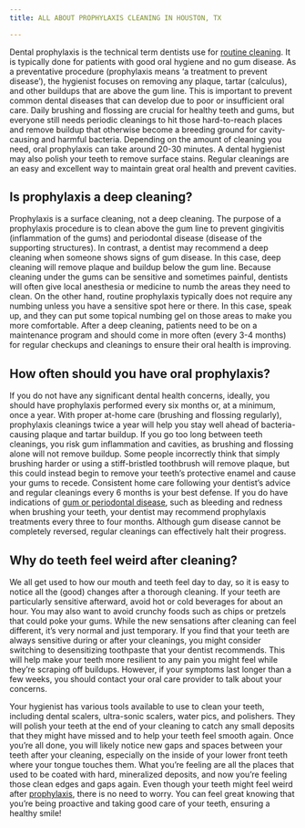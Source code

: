 ```yaml
---
title: ALL ABOUT PROPHYLAXIS CLEANING IN HOUSTON, TX

---
```

Dental prophylaxis is the technical term dentists use for [routine cleaning](http://50.18.194.110:40030/houston-tx/general-dentistry/dental-cleaning/). It is typically done for patients with good oral hygiene and no gum disease. As a preventative procedure (prophylaxis means ‘a treatment to prevent disease’), the hygienist focuses on removing any plaque, tartar (calculus), and other buildups that are above the gum line. This is important to prevent common dental diseases that can develop due to poor or insufficient oral care. Daily brushing and flossing are crucial for healthy teeth and gums, but everyone still needs periodic cleanings to hit those hard-to-reach places and remove buildup that otherwise become a breeding ground for cavity-causing and harmful bacteria. Depending on the amount of cleaning you need, oral prophylaxis can take around 20-30 minutes. A dental hygienist may also polish your teeth to remove surface stains. Regular cleanings are an easy and excellent way to maintain great oral health and prevent cavities.

## Is prophylaxis a deep cleaning?

Prophylaxis is a surface cleaning, not a deep cleaning. The purpose of a prophylaxis procedure is to clean above the gum line to prevent gingivitis (inflammation of the gums) and periodontal disease (disease of the supporting structures). In contrast, a dentist may recommend a deep cleaning when someone shows signs of gum disease. In this case, deep cleaning will remove plaque and buildup below the gum line. Because cleaning under the gums can be sensitive and sometimes painful, dentists will often give local anesthesia or medicine to numb the areas they need to clean. On the other hand, routine prophylaxis typically does not require any numbing unless you have a sensitive spot here or there. In this case, speak up, and they can put some topical numbing gel on those areas to make you more comfortable. After a deep cleaning, patients need to be on a maintenance program and should come in more often (every 3-4 months) for regular checkups and cleanings to ensure their oral health is improving.

## How often should you have oral prophylaxis?

If you do not have any significant dental health concerns, ideally, you should have prophylaxis performed every six months or, at a minimum, once a year. With proper at-home care (brushing and flossing regularly), prophylaxis cleanings twice a year will help you stay well ahead of bacteria-causing plaque and tartar buildup. If you go too long between teeth cleanings, you risk gum inflammation and cavities, as brushing and flossing alone will not remove buildup. Some people incorrectly think that simply brushing harder or using a stiff-bristled toothbrush will remove plaque, but this could instead begin to remove your teeth’s protective enamel and cause your gums to recede. Consistent home care following your dentist’s advice and regular cleanings every 6 months is your best defense. If you do have indications of [gum or periodontal disease](http://50.18.194.110:40030/houston-tx/emergency-dentistry/gingivitis/), such as bleeding and redness when brushing your teeth, your dentist may recommend prophylaxis treatments every three to four months. Although gum disease cannot be completely reversed, regular cleanings can effectively halt their progress.

## Why do teeth feel weird after cleaning?

We all get used to how our mouth and teeth feel day to day, so it is easy to notice all the (good) changes after a thorough cleaning. If your teeth are particularly sensitive afterward, avoid hot or cold beverages for about an hour. You may also want to avoid crunchy foods such as chips or pretzels that could poke your gums. While the new sensations after cleaning can feel different, it’s very normal and just temporary. If you find that your teeth are always sensitive during or after your cleanings, you might consider switching to desensitizing toothpaste that your dentist recommends. This will help make your teeth more resilient to any pain you might feel while they’re scraping off buildups. However, if your symptoms last longer than a few weeks, you should contact your oral care provider to talk about your concerns.

Your hygienist has various tools available to use to clean your teeth, including dental scalers, ultra-sonic scalers, water pics, and polishers. They will polish your teeth at the end of your cleaning to catch any small deposits that they might have missed and to help your teeth feel smooth again. Once you’re all done, you will likely notice new gaps and spaces between your teeth after your cleaning, especially on the inside of your lower front teeth where your tongue touches them. What you’re feeling are all the places that used to be coated with hard, mineralized deposits, and now you’re feeling those clean edges and gaps again. Even though your teeth might feel weird after [prophylaxis](https://www.colgate.com/en-us/oral-health/dental-visits/what-happens-at-a-dental-prophylaxis-appointment), there is no need to worry. You can feel great knowing that you’re being proactive and taking good care of your teeth, ensuring a healthy smile!